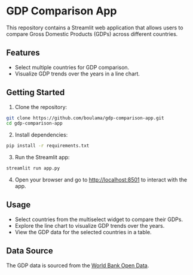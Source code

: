 # GDP Comparison App

This repository contains a Streamlit web application that allows users to compare Gross Domestic Products (GDPs) across different countries.

## Features

- Select multiple countries for GDP comparison.
- Visualize GDP trends over the years in a line chart.

## Getting Started

1. Clone the repository:

```bash
git clone https://github.com/boulama/gdp-comparison-app.git
cd gdp-comparison-app
```

2. Install dependencies:

```bash
pip install -r requirements.txt
```

3. Run the Streamlit app:

```bash
streamlit run app.py
```

4. Open your browser and go to [http://localhost:8501](http://localhost:8501) to interact with the app.

## Usage

- Select countries from the multiselect widget to compare their GDPs.
- Explore the line chart to visualize GDP trends over the years.
- View the GDP data for the selected countries in a table.

## Data Source

The GDP data is sourced from the [World Bank Open Data](https://data.worldbank.org/indicator/NY.GDP.MKTP.CD).